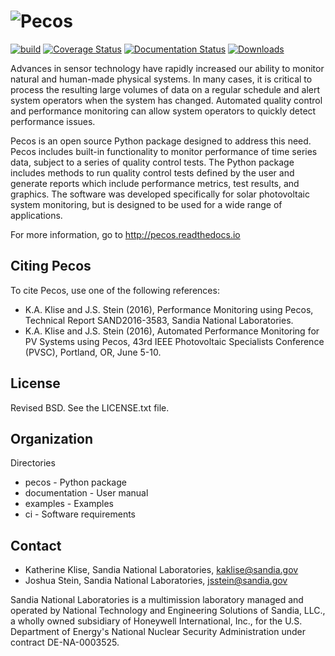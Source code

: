 ![Pecos](documentation/figures/logo.png)
=========================================

[![build](https://github.com/sandialabs/pecos/workflows/build/badge.svg)](https://github.com/sandialabs/pecos/actions/workflows/build_tests.yml)
[![Coverage Status](https://coveralls.io/repos/github/sandialabs/pecos/badge.svg?branch=main)](https://coveralls.io/github/sandialabs/pecos?branch=main)
[![Documentation Status](https://readthedocs.org/projects/pecos/badge/?version=latest)](https://pecos.readthedocs.io/en/stable/?badge=latest)
[![Downloads](https://pepy.tech/badge/pecos)](https://pepy.tech/project/pecos)

Advances in sensor technology have rapidly increased our ability to monitor 
natural and human-made physical systems. In many cases, it is critical to 
process the resulting large volumes of data on a regular schedule and alert 
system operators when the system has changed. Automated quality control and 
performance monitoring can allow system operators to quickly detect performance 
issues.  

Pecos is an open source Python package designed to address this need. Pecos 
includes built-in functionality to monitor performance of time series data, 
subject to a series of quality control tests. The Python package includes 
methods to run quality control tests defined by the user and generate reports 
which include performance metrics, test results, and graphics. The software was 
developed specifically for solar photovoltaic system monitoring, but is 
designed to be used for a wide range of applications. 

For more information, go to http://pecos.readthedocs.io

Citing Pecos
--------------
To cite Pecos, use one of the following references:

* K.A. Klise and J.S. Stein (2016), Performance Monitoring using Pecos, Technical Report SAND2016-3583, Sandia National Laboratories. 
* K.A. Klise and J.S. Stein (2016), Automated Performance Monitoring for PV Systems using Pecos, 43rd IEEE Photovoltaic Specialists Conference (PVSC), Portland, OR, June 5-10. 

License
------------

Revised BSD.  See the LICENSE.txt file.

Organization
------------

Directories
  * pecos - Python package
  * documentation - User manual
  * examples - Examples
  * ci - Software requirements

Contact
-------
   * Katherine Klise, Sandia National Laboratories, kaklise@sandia.gov
   * Joshua Stein, Sandia National Laboratories, jsstein@sandia.gov

Sandia National Laboratories is a multimission laboratory managed and operated 
by National Technology and Engineering Solutions of Sandia, LLC., a wholly 
owned subsidiary of Honeywell International, Inc., for the U.S. Department of 
Energy's National Nuclear Security Administration under contract DE-NA-0003525.
